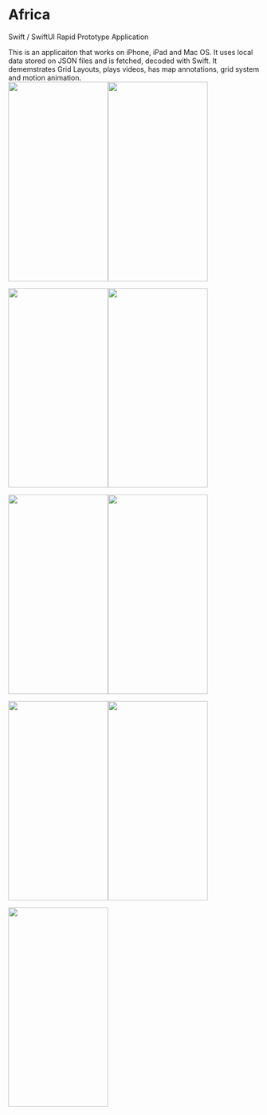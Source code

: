 # Africa
Swift / SwiftUI Rapid Prototype Application

This is an applicaiton that works on iPhone, iPad and Mac OS. It uses local data stored on JSON files and is fetched, decoded with Swift.
It dememstrates Grid Layouts, plays videos, has map annotations, grid system and motion animation.
<br>
<img src="https://user-images.githubusercontent.com/30294372/123526418-635a3d80-d69d-11eb-9b40-d311964f8ed6.png" data-canonical-src="https://user-images.githubusercontent.com/30294372/123526418-635a3d80-d69d-11eb-9b40-d311964f8ed6.png" width="200" height="400" /><img src="https://user-images.githubusercontent.com/30294372/123526420-65240100-d69d-11eb-952b-903bc6d11d40.png" data-canonical-src="https://user-images.githubusercontent.com/30294372/123526420-65240100-d69d-11eb-952b-903bc6d11d40.png" width="200" height="400" />

<img src="https://user-images.githubusercontent.com/30294372/123526421-66edc480-d69d-11eb-84d3-f019989aa9f7.png" data-canonical-src="https://user-images.githubusercontent.com/30294372/123526421-66edc480-d69d-11eb-84d3-f019989aa9f7.png" width="200" height="400" /><img src="https://user-images.githubusercontent.com/30294372/123526423-68b78800-d69d-11eb-83af-8e53771d17f4.png" data-canonical-src="https://user-images.githubusercontent.com/30294372/123526423-68b78800-d69d-11eb-83af-8e53771d17f4.png" width="200" height="400" />

<img src="https://user-images.githubusercontent.com/30294372/123526424-6bb27880-d69d-11eb-97f4-840bdb8ab7f8.png" data-canonical-src="" width="200" height="400" /><img src="https://user-images.githubusercontent.com/30294372/123526425-6d7c3c00-d69d-11eb-9d2c-f86e1dba763b.png" data-canonical-src="https://user-images.githubusercontent.com/30294372/123526425-6d7c3c00-d69d-11eb-9d2c-f86e1dba763b.png" width="200" height="400" />

<img src="https://user-images.githubusercontent.com/30294372/123526426-6e14d280-d69d-11eb-8cfa-e05e185e3c4e.png" data-canonical-src="https://user-images.githubusercontent.com/30294372/123526426-6e14d280-d69d-11eb-8cfa-e05e185e3c4e.png" width="200" height="400" /><img src="https://user-images.githubusercontent.com/30294372/123526427-6f45ff80-d69d-11eb-8e4e-710034806046.png" data-canonical-src="https://user-images.githubusercontent.com/30294372/123526427-6f45ff80-d69d-11eb-8e4e-710034806046.png" width="200" height="400" />

<img src="https://user-images.githubusercontent.com/30294372/123526428-71a85980-d69d-11eb-809a-274cf3b3d6cc.png" data-canonical-src="https://user-images.githubusercontent.com/30294372/123526428-71a85980-d69d-11eb-809a-274cf3b3d6cc.png" width="200" height="400" />
